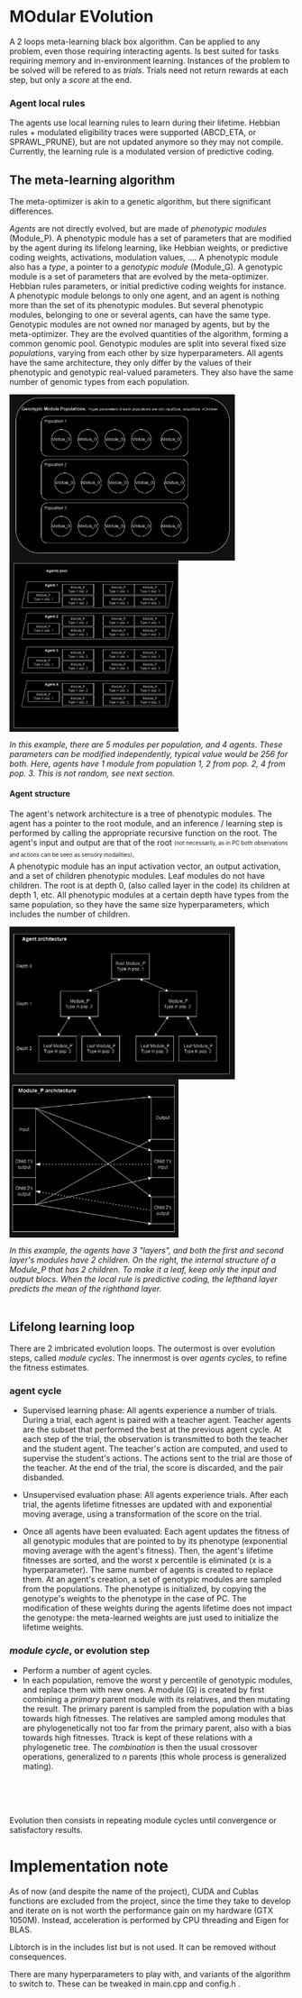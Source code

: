 # MOdular EVolution

A 2 loops meta-learning black box algorithm. Can be applied to any problem, even those requiring interacting agents. Is best suited for tasks requiring memory and in-environment learning. Instances of the problem to be solved will be refered to as *trials*. Trials need not return rewards at each step, but only a *score* at the end.

### Agent local rules

The agents use local learning rules to learn during their lifetime. Hebbian rules + modulated eligibility traces were supported (ABCD_ETA, or SPRAWL_PRUNE), but are not updated anymore so they may not compile. Currently, the learning rule is a modulated version of predictive coding. 

## The meta-learning algorithm

The meta-optimizer is akin to a genetic algorithm, but there significant differences.

*Agents* are not directly evolved, but are made of *phenotypic modules* (Module_P). A phenotypic module has a set of parameters that are modified by the agent during its lifelong learning, like Hebbian weights, or predictive coding weights, activations, modulation values, .... A phenotypic module also has a *type*, a pointer to a *genotypic module* (Module_G). A genotypic module is a set of parameters that are evolved by the meta-optimizer. Hebbian rules parameters, or initial predictive coding weights for instance. 
A phenotypic module belongs to only one agent, and an agent is nothing more than the set of its phenotypic modules. But several phenotypic modules, belonging to one or several agents, can have the same type. Genotypic modules are not owned nor managed by agents, but by the meta-optimizer. They are the evolved quantities of the algorithm, forming a common genomic pool. 
Genotypic modules are split into several fixed size *populations*, varying from each other by size hyperparameters. All agents have the same architecture, they only differ by the values of their phenotypic and genotypic real-valued parameters. They also have the same number of genomic types from each population. 

<img align="left" width = 400 src="./diagrams/populations.png">
<img align="center" width = 300 src="./diagrams/agentsPool.png">

*In this example, there are 5 modules per population, and 4 agents. These parameters can be modified independently, typical value would be 256 for both. Here, agents have 1 module from population 1, 2 from pop. 2, 4 from pop. 3. This is not random, see next section.*

#### Agent structure

The agent's network architecture is a tree of phenotypic modules. The agent has a pointer to the root module, and an inference / learning step is performed by calling the appropriate recursive function on the root. The agent's input and output are that of the root <sub><sup>(not necessarily, as in PC both observations and actions can be seen as sensory modalities)</sup></sub>. <br/>
A phenotypic module has an input activation vector, an output activation, and a set of children phenotypic modules. Leaf modules do not have children. The root is at depth 0, (also called layer in the code)
its children at depth 1, etc. All phenotypic modules at a certain depth have types from the same population, so they have the same size hyperparameters, which includes the number of children. 

<img align="left" width = 400 src="./diagrams/agentArchitecture.png">
<img align="center" width = 300 src="./diagrams/moduleArchitecture.png">

*In this example, the agents have 3 "layers", and both the first and second layer's modules have 2 children. On the right, the internal structure of a Module_P that has 2 children. To make it a leaf, keep only the input and output blocs. When the local rule is predictive coding, the lefthand layer predicts the mean of the righthand layer.*
<br />
<br />
## Lifelong learning loop

There are 2 imbricated evolution loops. The outermost is over evolution steps, called *module cycles*. The innermost is over *agents cycles*, to refine the fitness estimates.

### agent cycle

- Supervised learning phase: All agents experience a number of trials. During a trial, each agent is paired with a teacher agent. Teacher agents are the subset that performed the best at the previous agent cycle. At each step of the trial, the observation is transmitted to both the teacher and the student agent. The teacher's action are computed, and used to supervise the student's actions. The actions sent to the trial are those of the teacher. At the end of the trial, the score is discarded, and the pair disbanded.

- Unsupervised evaluation phase: All agents experience trials. After each trial, the agents lifetime fitnesses are updated with and exponential moving average, using a transformation of the score on the trial.

- Once all agents have been evaluated: Each agent updates the fitness of all genotypic modules that are pointed to by its phenotype (exponential moving average with the agent's fitness). Then, the agent's lifetime fitnesses are sorted, and the worst x percentile is eliminated (x is a hyperparameter). The same number of agents is created to replace them. At an agent's creation, a set of genotypic modules are sampled from the populations. The phenotype is initialized, by copying the genotype's weights to the phenotype in the case of PC. The modification of these weights during the agents lifetime does not impact the genotype: the meta-learned weights are just used to initialize the lifetime weights.

### *module cycle*, or evolution step

- Perform a number of agent cycles.
- In each population, remove the worst y percentile of genotypic modules, and replace them with new ones. A module (G) is created by first combining a *primary* parent module with its relatives, and then mutating the result. The primary parent is sampled from the population with a bias towards high fitnesses. The relatives are sampled among modules that are phylogenetically not too far from the primary parent, also with a bias towards high fitnesses. Ttrack is kept of these relations with a phylogenetic tree. The *combination* is then the usual crossover operations, generalized to *n* parents (this whole process is generalized mating).

 <br />
  <br />
   <br />

Evolution then consists in repeating module cycles until convergence or satisfactory results.


# Implementation note

As of now (and despite the name of the project), CUDA and Cublas functions are excluded from the project, since the time they take to develop and iterate on is not worth the performance gain on my hardware (GTX 1050M). Instead, acceleration is performed by CPU threading and Eigen for BLAS. 

Libtorch is in the includes list but is not used. It can be removed without consequences.

There are many hyperparameters to play with, and variants of the algorithm to switch to. These can be tweaked in main.cpp and config.h .

